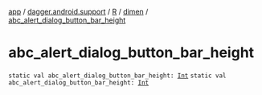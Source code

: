 [app](../../../index.md) / [dagger.android.support](../../index.md) / [R](../index.md) / [dimen](index.md) / [abc_alert_dialog_button_bar_height](./abc_alert_dialog_button_bar_height.md)

# abc_alert_dialog_button_bar_height

`static val abc_alert_dialog_button_bar_height: `[`Int`](https://kotlinlang.org/api/latest/jvm/stdlib/kotlin/-int/index.html)
`static val abc_alert_dialog_button_bar_height: `[`Int`](https://kotlinlang.org/api/latest/jvm/stdlib/kotlin/-int/index.html)